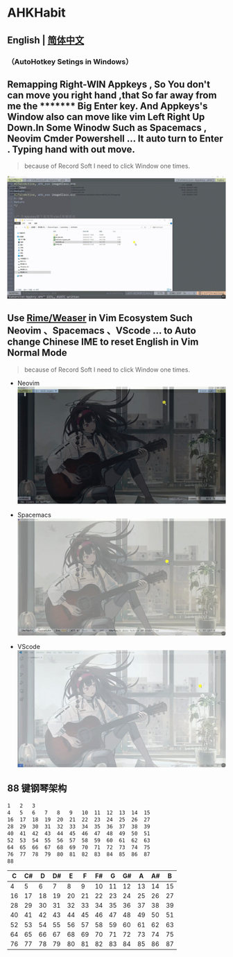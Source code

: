 
# AHKHabit
## English | [简体中文](https://github.com/WingDust/AHKHabit/README.zh_CN.md)

### （AutoHotkey Setings in Windows）



## Remapping Right-WIN  Appkeys , So You don't can move you right hand ,that So far away from me the ******* Big Enter key. And Appkeys's Window also can move like vim Left Right Up Down.In Some Winodw Such as Spacemacs , Neovim Cmder Powershell ... It auto turn to Enter . Typing hand with out move.
  > because of Record Soft I need to click Window one times.

![1](1.gif)


## Use [Rime/Weaser](https://github.com/rime/weasel) in Vim Ecosystem Such Neovim 、Spacemacs 、VScode ... to Auto change Chinese IME to reset English in Vim Normal Mode

  > because of Record Soft I need to click Window one times.


  - Neovim
    ![2](2.gif)

  - Spacemacs
    ![3](3.gif)

  - VScode
    ![4](4.gif)
    

## 88 键钢琴架构
    1   2   3
    4   5   6   7   8   9   10  11  12  13  14  15
    16  17  18  19  20  21  22  23  24  25  26  27
    28  29  30  31  32  33  34  35  36  37  38  39
    40  41  42  43  44  45  46  47  48  49  50  51
    52  53  54  55  56  57  58  59  60  61  62  63
    64  65  66  67  68  69  70  71  72  73  74  75
    76  77  78  79  80  81  82  83  84  85  86  87
    88
    
    
| C   | C#  | D   | D#  | E   | F   | F#  | G   | G#  | A   | A#  | B   |
| --- | --- | --- | --- | --- | --- | --- | --- | --- | --- | --- | --- |
| 4   | 5   | 6   | 7   | 8   | 9   | 10  | 11  | 12  | 13  | 14  | 15  |
| 16  | 17  | 18  | 19  | 20  | 21  | 22  | 23  | 24  | 25  | 26  | 27  |
| 28  | 29  | 30  | 31  | 32  | 33  | 34  | 35  | 36  | 37  | 38  | 39  |
| 40  | 41  | 42  | 43  | 44  | 45  | 46  | 47  | 48  | 49  | 50  | 51  |
| 52  | 53  | 54  | 55  | 56  | 57  | 58  | 59  | 60  | 61  | 62  | 63  |
| 64  | 65  | 66  | 67  | 68  | 69  | 70  | 71  | 72  | 73  | 74  | 75  |
| 76  | 77  | 78  | 79  | 80  | 81  | 82  | 83  | 84  | 85  | 86  | 87  |
